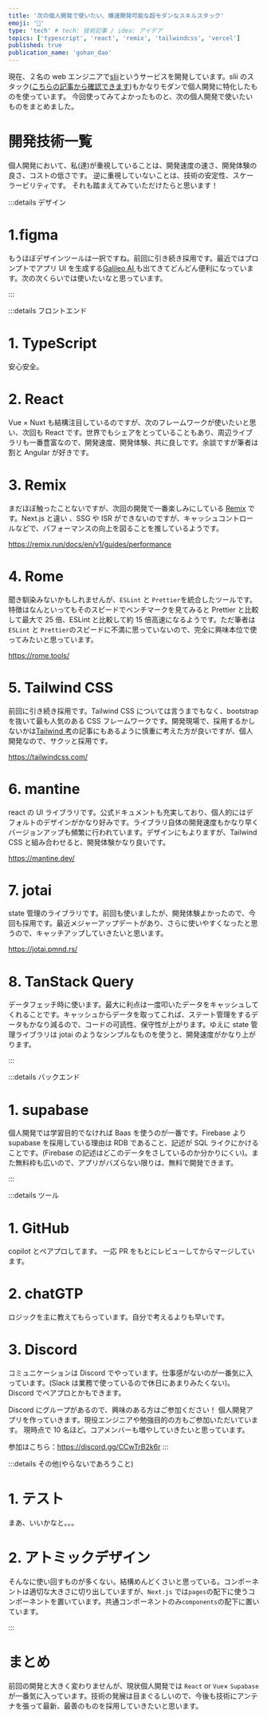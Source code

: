 ```yaml
---
title: '次の個人開発で使いたい、爆速開発可能な超モダンなスキルスタック'
emoji: '🦍'
type: 'tech' # tech: 技術記事 / idea: アイデア
topics: ['typescript', 'react', 'remix', 'tailwindcss', 'vercel']
published: true
publication_name: 'gohan_dao'
---
```


現在、２名の web エンジニアで[slii](https://slii.xyz/)というサービスを開発しています。slii のスタック([こちらの記事から確認できます](https://zenn.dev/gohan_dao/articles/f34350b68e7469))もかなりモダンで個人開発に特化したものを使っています。
今回使ってみてよかったものと、次の個人開発で使いたいものをまとめました。

# 開発技術一覧

個人開発において、私(達)が重視していることは、開発速度の速さ、開発体験の良さ、コストの低さです。
逆に重視していないことは、技術の安定性、スケーラービリティです。
それも踏まえてみていただけたらと思います！

:::details デザイン

# 1.figma

もうほぼデザインツールは一択ですね。前回に引き続き採用です。最近ではプロンプトでアプリ UI を生成する[Galileo AI ](https://www.usegalileo.ai/)も出てきてどんどん便利になっています。次の次くらいでは使いたいなと思っています。

:::

:::details フロントエンド

# 1. TypeScript

安心安全。

# 2. React

Vue × Nuxt も結構注目しているのですが、次のフレームワークが使いたいと思い、次回も React です。世界でもシェアをとっていることもあり、周辺ライブラリも一番豊富なので、開発速度、開発体験、共に良しです。余談ですが筆者は割と Angular が好きです。

# 3. Remix

まだほぼ触ったことないですが、次回の開発で一番楽しみにしている [Remix](https://remix.run/) です。Next.js と違い 、SSG や ISR ができないのですが、キャッシュコントロールなどで、パフォーマンスの向上を図ることを推しているようです。

https://remix.run/docs/en/v1/guides/performance

# 4. Rome

聞き馴染みないかもしれませんが、`ESLint` と `Prettier`を統合したツールです。特徴はなんといってもそのスピードでベンチマークを見てみると Prettier と比較して最大で 25 倍、ESLint と比較して約 15 倍高速になるようです。ただ筆者は`ESLint` と `Prettier`のスピードに不満に思っていないので、完全に興味本位で使ってみたいと思っています。

https://rome.tools/

# 5. Tailwind CSS

前回に引き続き採用です。Tailwind CSS については言うまでもなく、bootstrap を抜いて最も人気のある CSS フレームワークです。開発現場で、採用するかしないかは[Tailwind 考](https://blog.uhy.ooo/entry/2022-10-01/tailwind/)の記事にもあるように慎重に考えた方が良いですが、個人開発なので、サクッと採用です。

https://tailwindcss.com/

# 6. mantine

react の UI ライブラリです。公式ドキュメントも充実しており、個人的にはデフォルトのデザインがかなり好みです。ライブラリ自体の開発速度もかなり早くバージョンアップも頻繁に行われています。デザインにもよりますが、Tailwind CSS と組み合わせると、開発体験かなり良いです。

https://mantine.dev/

# 7. jotai

state 管理のライブラリです。前回も使いましたが、開発体験よかったので、今回も採用です。最近メジャーアップデートがあり、さらに使いやすくなったと思うので、キャッチアップしていきたいと思います。

https://jotai.pmnd.rs/

# 8. TanStack Query

データフェッチ時に使います。最大に利点は一度叩いたデータをキャッシュしてくれることです。キャッシュからデータを取ってこれば、ステート管理をするデータもかなり減るので、コードの可読性、保守性が上がります。ゆえに state 管理ライブラリは jotai のようなシンプルなものを使うと、開発速度がかなり上がります。

:::

:::details バックエンド

# 1. supabase

個人開発では学習目的でなければ Baas を使うのが一番です。Firebase より supabase を採用している理由は RDB であること、記述が SQL ライクにかけることです。(Firebase の記述はどこのデータをさしているのか分かりにくい)。また無料枠も広いので、アプリがバズらない限りは、無料で開発できます。

:::

:::details ツール

# 1. GitHub

copilot とペアプロしてます。
一応 PR をもとにレビューしてからマージしています。

# 2. chatGTP

ロジックを主に教えてもらっています。自分で考えるよりも早いです。

# 3. Discord

コミュニケーションは Discord でやっています。仕事感がないのが一番気に入っています。(Slack は業務で使っているので休日にあまりみたくない)。Discord でペアプロとかもできます。

Discord にグループがあるので、興味のある方はご参加ください！
個人開発アプリを作っていきます。現役エンジニアや勉強目的の方もご参加いただいています。
現時点で 10 名ほど。コアメンバーも増やしていきたいと思っています。

参加はこちら：https://discord.gg/CCwTrB2k6r
:::

:::details その他(やらないであろうこと)

# 1. テスト

まあ、いいかなと。。。

# 2. アトミックデザイン

そんなに使い回すものが多くない。結構めんどくさいと思っている。コンポーネントは適切な大きさに切り出していますが、`Next.js` では`pages`の配下に使うコンポーネントを置いています。共通コンポーネントのみ`components`の配下に置いています。

:::

# まとめ

前回の開発と大きく変わりませんが、現状個人開発では `React` or `Vue`× `Supabase` が一番気に入っています。技術の発展は目まぐるしいので、今後も技術にアンテナを張って最新、最善のものを採用していきたいと思います。
